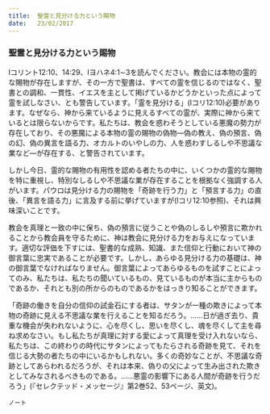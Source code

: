 ```yaml
---
title:  聖霊と見分ける力という賜物
date:   23/02/2017
---
```


### 聖霊と見分ける力という賜物

Iコリント12:10、14:29、Iヨハネ4:1∼3を読んでください。教会には本物の霊的な賜物が存在しますが、その一方で聖書は、すべての霊を信じるのではなく、聖書との調和、一貫性、イエスを主として掲げているかどうかといった点によって霊を試しなさい、とも警告しています。「霊を見分ける」(Iコリ12:10)必要があります。なぜなら、神から来ているように見えるすべての霊が、実際に神から来ているとは限らないからです。私たちは、教会を惑わそうとしている悪魔の勢力が存在しており、その悪魔による本物の霊の賜物の偽物―偽の教え、偽の預言、偽の幻、偽の異言を語る力、オカルトのいやしの力、人を惑わすしるしや不思議な業など―が存在する、と警告されています。

しかし今日、霊的な賜物の有用性を認める者たちの中に、いくつかの霊的な賜物を特に重視し、特別なしるしや不思議な業が存在することを根拠なく強調する人がいます。パウロは見分ける力の賜物を「奇跡を行う力」と「預言する力」の直後、「異言を語る力」に言及する前に挙げていますが(Iコリ12:10参照)、それは興味深いことです。

教会を真理と一致の中に保ち、偽の預言に従うことや偽のしるしや預言に欺かれることから教会員を守るために、神は教会に見分ける力をお与えになっています。適切な評価を下すには、聖書的な成熟、知識、また信仰と行動において神の御言葉に忠実であることが必要です。しかし、あらゆる見分ける力の基礎は、神の御言葉でなければなりません。御言葉によってあらゆるものを試すことによってのみ、私たちは、私たちの聞いているもの、見ているものが本当に主からものであるか、それとも別の所からのものであるかをはっきり知ることができます。

「奇跡の働きを自分の信仰の試金石にする者は、サタンが一種の欺きによって本物の奇跡に見える不思議な業を行えることを知るだろう。......日が過ぎ去り、貴重な機会が失われないように、心を尽くし、思いを尽くし、魂を尽くして主を尋ね求めなさい。もし私たちが真理に対する愛によって真理を受け入れないなら、私たちは、この終わりの時代にサタンによってもたらされる奇跡を見て、それを信じる大勢の者たちの中にいるかもしれない。多くの奇妙なことが、不思議な奇跡としてあらわれるだろうが、それは本来、偽りの父によって生み出された欺きとしてみなされるべきものである。......悪霊の影響下にある人間が奇跡を行うだろう」(『セレクテッド・メッセージ』第2巻52、53ページ、英文)。

`ノート`
